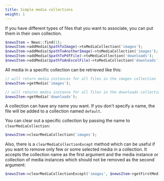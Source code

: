 ```yaml
---
title: Simple media collections
weight: 1
---
```


If you have different types of files that you want to associate, you can put them in their own collection.

```php
$newsItem = News::find(1);
$newsItem->addMedia($pathToImage)->toMediaCollection('images');
$newsItem->addMedia($pathToAnotherImage)->toMediaCollection('images');
$newsItem->addMedia($pathToPdfFile)->toMediaCollection('downloads');
$newsItem->addMedia($pathToAnExcelFile)->toMediaCollection('downloads');
```

All media in a specific collection can be retrieved like this:

```php
// will return media instances for all files in the images collection
$newsItem->getMedia('images');

// will returns media instance for all files in the downloads collection
$newsItem->getMedia('downloads');
```

A collection can have any name you want. If you don't specify a name, the file will be added to a collection named `default`.

You can clear out a specific collection by passing the name to `clearMediaCollection`:

```php
$newsItem->clearMediaCollection('images');
```

Also, there is a `clearMediaCollectionExcept` method which can be useful if you want to remove only few or some selected media in a collection. It accepts the collection name as the first argument and the media instance or collection of media instances which should not be removed as the second argument:

```php
$newsItem->clearMediaCollectionExcept('images', $newsItem->getFirstMedia()); // This will remove all associated media in the 'images' collection except the first media
```
